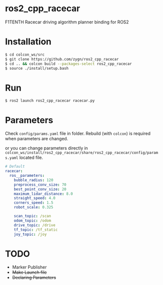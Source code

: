 # ros2_cpp_racecar
F1TENTH Racecar driving algorithm planner binding for ROS2 

# Installation
```bash
$ cd colcon_ws/src
$ git clone https://github.com/zygn/ros2_cpp_racecar
$ cd .. && colcon build --packages-select ros2_cpp_racecar
$ source ./install/setup.bash
```

# Run
```base 
$ ros2 launch ros2_cpp_racecar racecar.py
```

# Parameters
Check `config/params.yaml` file in folder. 
Rebuild (with `colcon`) is required when parameters are changed.

or you can change parameters directly in `colcon_ws/install/ros2_cpp_racecar/share/ros2_cpp_racecar/config/params.yaml` located file.

```yaml
# Default
racecar:
  ros__parameters:
    bubble_radius: 120
    preprocess_conv_size: 70
    best_point_conv_size: 20
    maximum_lidar_distance: 8.0
    straight_speed: 4.0
    corners_speed: 1.5
    robot_scale: 0.325

    scan_topic: /scan 
    odom_topic: /odom 
    drive_topic: /drive
    tf_topic: /tf_static
    joy_topic: /joy
```

# TODO
- Marker Publisher
- ~~Make Launch file~~
- ~~Declaring Parameters~~
